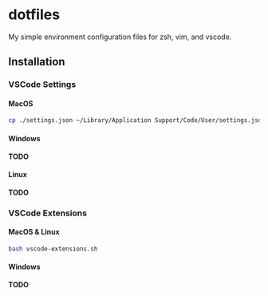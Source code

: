 # dotfiles

My simple environment configuration files for zsh, vim, and vscode.

## Installation

### VSCode Settings

#### MacOS

```bash
cp ./settings.json ~/Library/Application Support/Code/User/settings.json
```

#### Windows

**TODO**

#### Linux

**TODO**

### VSCode Extensions

#### MacOS & Linux

```bash
bash vscode-extensions.sh
```

#### Windows

**TODO**
